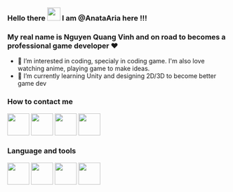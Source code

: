 ### Hello there <img src= "https://raw.githubusercontent.com/MartinHeinz/MartinHeinz/master/wave.gif" width = "30px"> I am @AnataAria here !!! 
### My real name is Nguyen Quang Vinh and on road to becomes a professional game developer ❤
- 👀 I’m interested in coding, specialy in coding game. I'm also love watching anime, playing game to make ideas.
- 🌱 I’m currently learning Unity and designing 2D/3D to become better game dev

### How to contact me
[<img src="https://cdn-icons-png.flaticon.com/512/5968/5968764.png" width = "50px">](https://www.facebook.com/arisa.anata.5/)          [<img src="https://cdn-icons-png.flaticon.com/512/3670/3670151.png" width = "50px">](https://twitter.com/anata_arisa)        [<img src="https://cdn-icons-png.flaticon.com/512/5968/5968756.png" width= "50px">](https://discord.gg/J5e4mPxg) [<img src="https://cdn-icons-png.flaticon.com/512/3536/3536505.png" width = "50px">](https://www.linkedin.com/in/nguy%E1%BB%85n-quang-vinh-980a66265/)  
### Language and tools
<img src="https://cdn-icons-png.flaticon.com/512/6132/6132221.png" width = "50px">  <img src="https://cdn-icons-png.flaticon.com/512/5969/5969294.png" width ="50px">  <img src="https://cdn-icons-png.flaticon.com/512/226/226777.png" width= "50px">   <img src="https://cdn-icons-png.flaticon.com/512/5968/5968313.png" width ="50px">


<!---
AnataAria/AnataAria is a ✨ special ✨ repository because its `README.md` (this file) appears on your GitHub profile.
You can click the Preview link to take a look at your changes.
--->
